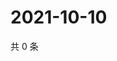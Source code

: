 # 2021-10-10

共 0 条

<!-- BEGIN WEIBO -->
<!-- 最后更新时间 Sun Oct 10 2021 08:48:37 GMT+0800 (China Standard Time) -->

<!-- END WEIBO -->

